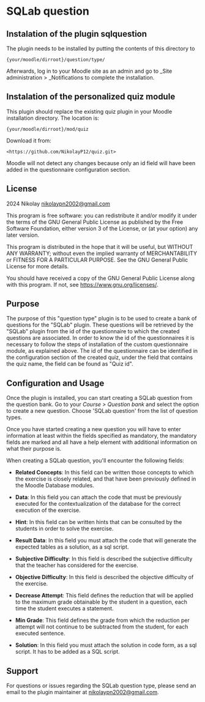 # SQLab question

## Instalation of the plugin sqlquestion

The plugin needs to be installed by putting the contents of this directory to

    {your/moodle/dirroot}/question/type/

Afterwards, log in to your Moodle site as an admin and go to \_Site administration >
\_Notifications to complete the installation.

## Instalation of the personalized quiz module

This plugin should replace the existing quiz plugin in your Moodle installation directory.
The location is:

    {your/moodle/dirroot}/mod/quiz

Download it from:

    <https://github.com/NikolayP12/quiz.git>

Moodle will not detect any changes because only an id field will have been added
in the questionnaire configuration section.

## License

2024 Nikolay <nikolaypn2002@gmail.com>

This program is free software: you can redistribute it and/or modify it under
the terms of the GNU General Public License as published by the Free Software
Foundation, either version 3 of the License, or (at your option) any later
version.

This program is distributed in the hope that it will be useful, but WITHOUT ANY
WARRANTY; without even the implied warranty of MERCHANTABILITY or FITNESS FOR A
PARTICULAR PURPOSE. See the GNU General Public License for more details.

You should have received a copy of the GNU General Public License along with this program.
If not, see <https://www.gnu.org/licenses/>.

## Purpose

The purpose of this "question type" plugin is to be used to create a bank of questions for the "SQLab" plugin.
These questions will be retrieved by the "SQLab" plugin from the id of the questionnaire to which
the created questions are associated.
In order to know the id of the questionnaires it is necessary to follow the steps of installation
of the custom questionnaire module, as explained above. The id of the questionnaire can be identified
in the configuration section of the created quiz, under the field that contains the quiz name,
the field can be found as "Quiz id".

## Configuration and Usage

Once the plugin is installed, you can start creating a SQLab question from the question bank.
Go to your _Course > Question bank_ and select the option to create a new question.
Choose 'SQLab question' from the list of question types.

Once you have started creating a new question you will have to enter information at least within the fields
specified as mandatory, the mandatory fields are marked and all have a help element with additional information
on what their purpose is.

When creating a SQLab question, you'll encounter the following fields:

- **Related Concepts**: In this field can be written those concepts to which the exercise is closely related, and that have been previously defined in the Moodle Database modules.

- **Data**: In this field you can attach the code that must be previously executed for the contextualization of the database for the correct execution of the exercise.

- **Hint**: In this field can be written hints that can be consulted by the students in order to solve the exercise.

- **Result Data**: In this field you must attach the code that will generate the expected tables as a solution, as a sql script.

- **Subjective Difficulty**: In this field is described the subjective difficulty that the teacher has considered for the exercise.

- **Objective Difficulty**: In this field is described the objective difficulty of the exercise.

- **Decrease Attempt**: This field defines the reduction that will be applied to the maximum grade obtainable by the student in a question, each time the student executes a statement.

- **Min Grade**: This field defines the grade from which the reduction per attempt will not continue to be subtracted from the student, for each executed sentence.

- **Solution**: In this field you must attach the solution in code form, as a sql script. It has to be added as a SQL script.

## Support

For questions or issues regarding the SQLab question type, please send an email to the plugin maintainer at nikolaypn2002@gmail.com.
